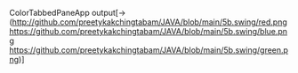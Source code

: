 ColorTabbedPaneApp output[->(http://github.com/preetykakchingtabam/JAVA/blob/main/5b.swing/red.png
https://github.com/preetykakchingtabam/JAVA/blob/main/5b.swing/blue.png
https://github.com/preetykakchingtabam/JAVA/blob/main/5b.swing/green.png)]
